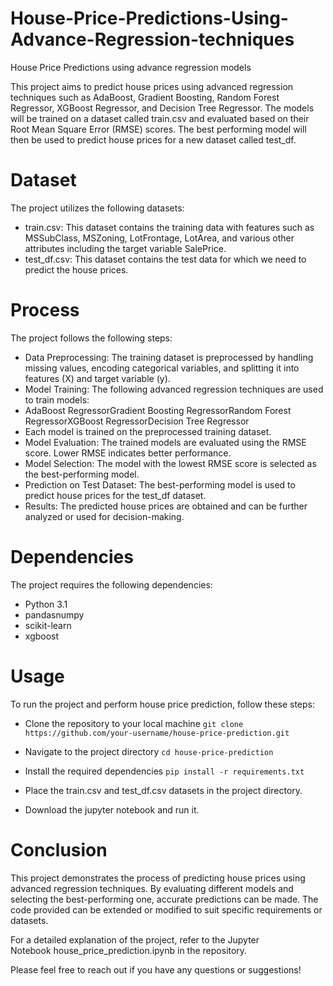# House-Price-Predictions-Using-Advance-Regression-techniques
House Price Predictions using advance regression models

This project aims to predict house prices using advanced regression techniques such as AdaBoost, Gradient Boosting, Random Forest Regressor, XGBoost Regressor, and Decision Tree Regressor. The models will be trained on a dataset called train.csv and evaluated based on their Root Mean Square Error (RMSE) scores. The best performing model will then be used to predict house prices for a new dataset called test_df.

# Dataset

The project utilizes the following datasets:
- train.csv: This dataset contains the training data with features such as MSSubClass, MSZoning, LotFrontage, LotArea, and various other attributes including the target variable SalePrice.
- test_df.csv: This dataset contains the test data for which we need to predict the house prices.

# Process

The project follows the following steps:
- Data Preprocessing: The training dataset is preprocessed by handling missing values, encoding categorical variables, and splitting it into features (X) and target variable (y).
- Model Training: The following advanced regression techniques are used to train models:
- AdaBoost RegressorGradient Boosting RegressorRandom Forest RegressorXGBoost RegressorDecision Tree Regressor
- Each model is trained on the preprocessed training dataset.
- Model Evaluation: The trained models are evaluated using the RMSE score. Lower RMSE indicates better performance.
- Model Selection: The model with the lowest RMSE score is selected as the best-performing model.
- Prediction on Test Dataset: The best-performing model is used to predict house prices for the test_df dataset.
- Results: The predicted house prices are obtained and can be further analyzed or used for decision-making.

# Dependencies

The project requires the following dependencies:
- Python 3.1
- pandasnumpy
- scikit-learn
- xgboost

# Usage

To run the project and perform house price prediction, follow these steps:
- Clone the repository to your local machine
```git clone https://github.com/your-username/house-price-prediction.git```

- Navigate to the project directory
```cd house-price-prediction```

- Install the required dependencies
```pip install -r requirements.txt```

- Place the train.csv and test_df.csv datasets in the project directory.
- Download the jupyter notebook and run it.

# Conclusion

This project demonstrates the process of predicting house prices using advanced regression techniques. By evaluating different models and selecting the best-performing one, accurate predictions can be made. The code provided can be extended or modified to suit specific requirements or datasets.

For a detailed explanation of the project, refer to the Jupyter Notebook house_price_prediction.ipynb in the repository.

Please feel free to reach out if you have any questions or suggestions!
